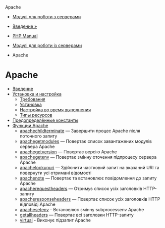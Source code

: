Apache

-   [Модулі для роботи з серверами](refs.utilspec.server.html)
    
-   [Введение »](intro.apache.html)
    
-   [PHP Manual](index.html)
    
-   [Модулі для роботи із серверами](refs.utilspec.server.html)
    
-   Apache
    

# Apache

-   [Введение](intro.apache.html)
-   [Установка и настройка](apache.setup.html)
    -   [Требования](apache.requirements.html)
    -   [Установка](apache.installation.html)
    -   [Настройка во время выполнения](apache.configuration.html)
    -   [Типы ресурсов](apache.resources.html)
-   [Предопределённые константы](apache.constants.html)
-   [Функции Apache](ref.apache.html)
    -   [apachechildterminate](function.apache-child-terminate.html) — Завершити процес Apache після поточного запиту
    -   [apachegetmodules](function.apache-get-modules.html) — Повертає список завантажених модулів сервера Apache
    -   [apachegetversion](function.apache-get-version.html) — Повертає версію Apache
    -   [apachegetenv](function.apache-getenv.html) — Повертає змінну оточення підпроцесу сервера Apache
    -   [apachelookupuri](function.apache-lookup-uri.html) — Здійснити частковий запит на вказаний URI та повернути усі отримані відомості
    -   [apachenote](function.apache-note.html) — Повертає та встановлює повідомлення до запиту Apache
    -   [apacherequestheaders](function.apache-request-headers.html) — Отримує список усіх заголовків HTTP-запиту
    -   [apacheresponseheaders](function.apache-response-headers.html) — Повертає список усіх заголовків HTTP відповіді Apache
    -   [apachesetenv](function.apache-setenv.html) - Встановлює змінну subprocessenv Apache
    -   [getallheaders](function.getallheaders.html) — Повертає всі заголовки HTTP-запиту
    -   [virtual](function.virtual.html) - Виконує підзапит Apache